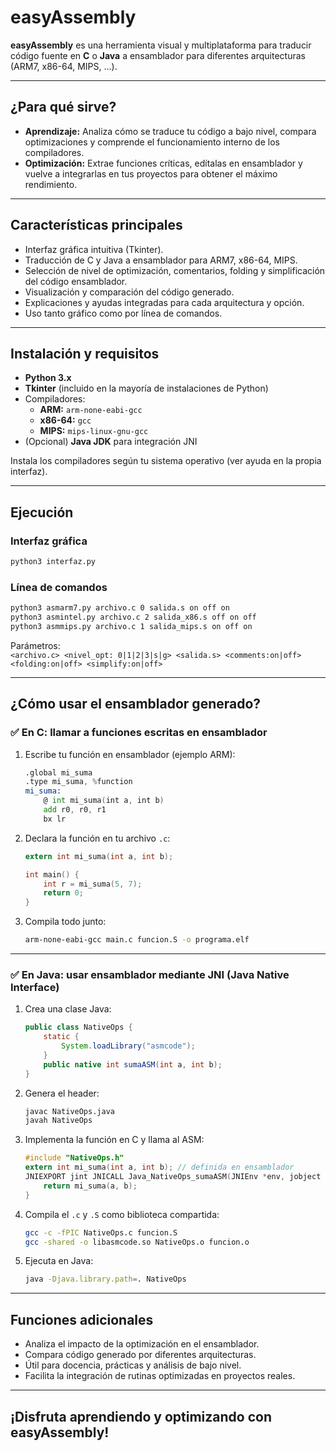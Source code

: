 # easyAssembly

**easyAssembly** es una herramienta visual y multiplataforma para traducir código fuente en **C** o **Java** a ensamblador para diferentes arquitecturas (ARM7, x86-64, MIPS, ...).

---

## ¿Para qué sirve?

- **Aprendizaje:** Analiza cómo se traduce tu código a bajo nivel, compara optimizaciones y comprende el funcionamiento interno de los compiladores.
- **Optimización:** Extrae funciones críticas, edítalas en ensamblador y vuelve a integrarlas en tus proyectos para obtener el máximo rendimiento.

---

## Características principales

- Interfaz gráfica intuitiva (Tkinter).
- Traducción de C y Java a ensamblador para ARM7, x86-64, MIPS.
- Selección de nivel de optimización, comentarios, folding y simplificación del código ensamblador.
- Visualización y comparación del código generado.
- Explicaciones y ayudas integradas para cada arquitectura y opción.
- Uso tanto gráfico como por línea de comandos.

---

## Instalación y requisitos

- **Python 3.x**
- **Tkinter** (incluido en la mayoría de instalaciones de Python)
- Compiladores:
  - **ARM:** `arm-none-eabi-gcc`
  - **x86-64:** `gcc`
  - **MIPS:** `mips-linux-gnu-gcc`
- (Opcional) **Java JDK** para integración JNI

Instala los compiladores según tu sistema operativo (ver ayuda en la propia interfaz).

---

## Ejecución

### Interfaz gráfica

```bash
python3 interfaz.py
```

### Línea de comandos

```bash
python3 asmarm7.py archivo.c 0 salida.s on off on
python3 asmintel.py archivo.c 2 salida_x86.s off on off
python3 asmmips.py archivo.c 1 salida_mips.s on off on
```
Parámetros:  
`<archivo.c> <nivel_opt: 0|1|2|3|s|g> <salida.s> <comments:on|off> <folding:on|off> <simplify:on|off>`

---

## ¿Cómo usar el ensamblador generado?

### ✅ En C: llamar a funciones escritas en ensamblador

1. Escribe tu función en ensamblador (ejemplo ARM):

    ```asm
    .global mi_suma
    .type mi_suma, %function
    mi_suma:
        @ int mi_suma(int a, int b)
        add r0, r0, r1
        bx lr
    ```

2. Declara la función en tu archivo `.c`:

    ```c
    extern int mi_suma(int a, int b);

    int main() {
        int r = mi_suma(5, 7);
        return 0;
    }
    ```

3. Compila todo junto:

    ```bash
    arm-none-eabi-gcc main.c funcion.S -o programa.elf
    ```

---

### ✅ En Java: usar ensamblador mediante JNI (Java Native Interface)

1. Crea una clase Java:

    ```java
    public class NativeOps {
        static {
            System.loadLibrary("asmcode");
        }
        public native int sumaASM(int a, int b);
    }
    ```

2. Genera el header:

    ```bash
    javac NativeOps.java
    javah NativeOps
    ```

3. Implementa la función en C y llama al ASM:

    ```c
    #include "NativeOps.h"
    extern int mi_suma(int a, int b); // definida en ensamblador
    JNIEXPORT jint JNICALL Java_NativeOps_sumaASM(JNIEnv *env, jobject obj, jint a, jint b) {
        return mi_suma(a, b);
    }
    ```

4. Compila el `.c` y `.S` como biblioteca compartida:

    ```bash
    gcc -c -fPIC NativeOps.c funcion.S
    gcc -shared -o libasmcode.so NativeOps.o funcion.o
    ```

5. Ejecuta en Java:

    ```bash
    java -Djava.library.path=. NativeOps
    ```

---

## Funciones adicionales

- Analiza el impacto de la optimización en el ensamblador.
- Compara código generado por diferentes arquitecturas.
- Útil para docencia, prácticas y análisis de bajo nivel.
- Facilita la integración de rutinas optimizadas en proyectos reales.

---

## ¡Disfruta aprendiendo y optimizando con easyAssembly!
